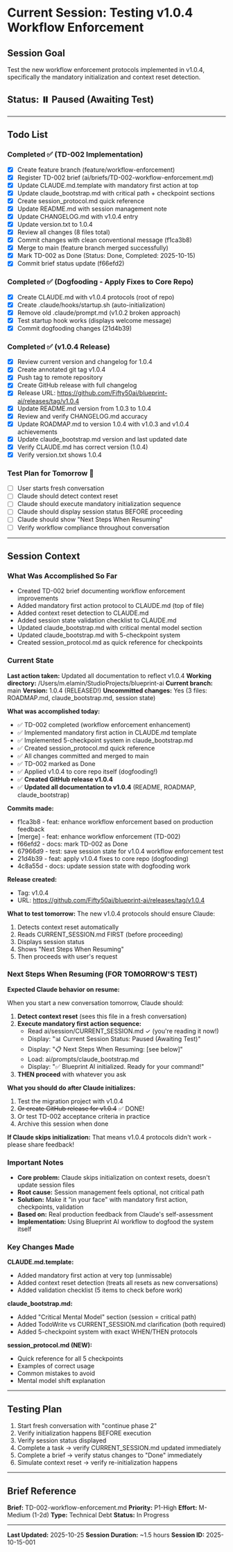 # Current Session: Testing v1.0.4 Workflow Enforcement

## Session Goal
Test the new workflow enforcement protocols implemented in v1.0.4, specifically the mandatory initialization and context reset detection.

## Status: ⏸️ Paused (Awaiting Test)

---

## Todo List

### Completed ✅ (TD-002 Implementation)
- [x] Create feature branch (feature/workflow-enforcement)
- [x] Register TD-002 brief (ai/briefs/TD-002-workflow-enforcement.md)
- [x] Update CLAUDE.md.template with mandatory first action at top
- [x] Update claude_bootstrap.md with critical path + checkpoint sections
- [x] Create session_protocol.md quick reference
- [x] Update README.md with session management note
- [x] Update CHANGELOG.md with v1.0.4 entry
- [x] Update version.txt to 1.0.4
- [x] Review all changes (8 files total)
- [x] Commit changes with clean conventional message (f1ca3b8)
- [x] Merge to main (feature branch merged successfully)
- [x] Mark TD-002 as Done (Status: Done, Completed: 2025-10-15)
- [x] Commit brief status update (f66efd2)

### Completed ✅ (Dogfooding - Apply Fixes to Core Repo)
- [x] Create CLAUDE.md with v1.0.4 protocols (root of repo)
- [x] Create .claude/hooks/startup.sh (auto-initialization)
- [x] Remove old .claude/prompt.md (v1.0.2 broken approach)
- [x] Test startup hook works (displays welcome message)
- [x] Commit dogfooding changes (21d4b39)

### Completed ✅ (v1.0.4 Release)
- [x] Review current version and changelog for 1.0.4
- [x] Create annotated git tag v1.0.4
- [x] Push tag to remote repository
- [x] Create GitHub release with full changelog
- [x] Release URL: https://github.com/Fifty50ai/blueprint-ai/releases/tag/v1.0.4
- [x] Update README.md version from 1.0.3 to 1.0.4
- [x] Review and verify CHANGELOG.md accuracy
- [x] Update ROADMAP.md to version 1.0.4 with v1.0.3 and v1.0.4 achievements
- [x] Update claude_bootstrap.md version and last updated date
- [x] Verify CLAUDE.md has correct version (1.0.4)
- [x] Verify version.txt shows 1.0.4

### Test Plan for Tomorrow 🧪
- [ ] User starts fresh conversation
- [ ] Claude should detect context reset
- [ ] Claude should execute mandatory initialization sequence
- [ ] Claude should display session status BEFORE proceeding
- [ ] Claude should show "Next Steps When Resuming"
- [ ] Verify workflow compliance throughout conversation

---

## Session Context

### What Was Accomplished So Far
- Created TD-002 brief documenting workflow enforcement improvements
- Added mandatory first action protocol to CLAUDE.md (top of file)
- Added context reset detection to CLAUDE.md
- Added session state validation checklist to CLAUDE.md
- Updated claude_bootstrap.md with critical mental model section
- Updated claude_bootstrap.md with 5-checkpoint system
- Created session_protocol.md as quick reference for checkpoints

### Current State
**Last action taken:** Updated all documentation to reflect v1.0.4
**Working directory:** /Users/m.elamin/StudioProjects/blueprint-ai
**Current branch:** main
**Version:** 1.0.4 (RELEASED!)
**Uncommitted changes:** Yes (3 files: ROADMAP.md, claude_bootstrap.md, session state)

**What was accomplished today:**
- ✅ TD-002 completed (workflow enforcement enhancement)
- ✅ Implemented mandatory first action in CLAUDE.md template
- ✅ Implemented 5-checkpoint system in claude_bootstrap.md
- ✅ Created session_protocol.md quick reference
- ✅ All changes committed and merged to main
- ✅ TD-002 marked as Done
- ✅ Applied v1.0.4 to core repo itself (dogfooding!)
- ✅ **Created GitHub release v1.0.4**
- ✅ **Updated all documentation to v1.0.4** (README, ROADMAP, claude_bootstrap)

**Commits made:**
- f1ca3b8 - feat: enhance workflow enforcement based on production feedback
- [merge] - feat: enhance workflow enforcement (TD-002)
- f66efd2 - docs: mark TD-002 as Done
- 67966d9 - test: save session state for v1.0.4 workflow enforcement test
- 21d4b39 - feat: apply v1.0.4 fixes to core repo (dogfooding)
- 4c8a55d - docs: update session state with dogfooding work

**Release created:**
- Tag: v1.0.4
- URL: https://github.com/Fifty50ai/blueprint-ai/releases/tag/v1.0.4

**What to test tomorrow:**
The new v1.0.4 protocols should ensure Claude:
1. Detects context reset automatically
2. Reads CURRENT_SESSION.md FIRST (before proceeding)
3. Displays session status
4. Shows "Next Steps When Resuming"
5. Then proceeds with user's request

### Next Steps When Resuming (FOR TOMORROW'S TEST)

**Expected Claude behavior on resume:**

When you start a new conversation tomorrow, Claude should:

1. **Detect context reset** (sees this file in a fresh conversation)
2. **Execute mandatory first action sequence:**
   - Read ai/session/CURRENT_SESSION.md ✓ (you're reading it now!)
   - Display: "📊 Current Session Status: Paused (Awaiting Test)"
   - Display: "📋 Next Steps When Resuming: [see below]"
   - Load: ai/prompts/claude_bootstrap.md
   - Display: "✅ Blueprint AI initialized. Ready for your command!"
3. **THEN proceed** with whatever you ask

**What you should do after Claude initializes:**

1. Test the migration project with v1.0.4
2. ~~Or create GitHub release for v1.0.4~~ ✅ DONE!
3. Or test TD-002 acceptance criteria in practice
4. Archive this session when done

**If Claude skips initialization:** That means v1.0.4 protocols didn't work - please share feedback!

### Important Notes
- **Core problem:** Claude skips initialization on context resets, doesn't update session files
- **Root cause:** Session management feels optional, not critical path
- **Solution:** Make it "in your face" with mandatory first action, checkpoints, validation
- **Based on:** Real production feedback from Claude's self-assessment
- **Implementation:** Using Blueprint AI workflow to dogfood the system itself

### Key Changes Made

**CLAUDE.md.template:**
- Added mandatory first action at very top (unmissable)
- Added context reset detection (treats all resets as new conversations)
- Added validation checklist (5 items to check before work)

**claude_bootstrap.md:**
- Added "Critical Mental Model" section (session = critical path)
- Added TodoWrite vs CURRENT_SESSION.md clarification (both required)
- Added 5-checkpoint system with exact WHEN/THEN protocols

**session_protocol.md (NEW):**
- Quick reference for all 5 checkpoints
- Examples of correct usage
- Common mistakes to avoid
- Mental model shift explanation

---

## Testing Plan

1. Start fresh conversation with "continue phase 2"
2. Verify initialization happens BEFORE execution
3. Verify session status displayed
4. Complete a task → verify CURRENT_SESSION.md updated immediately
5. Complete a brief → verify status changes to "Done" immediately
6. Simulate context reset → verify re-initialization happens

---

## Brief Reference

**Brief:** TD-002-workflow-enforcement.md
**Priority:** P1-High
**Effort:** M-Medium (1-2d)
**Type:** Technical Debt
**Status:** In Progress

---

**Last Updated:** 2025-10-25
**Session Duration:** ~1.5 hours
**Session ID:** 2025-10-15-001
